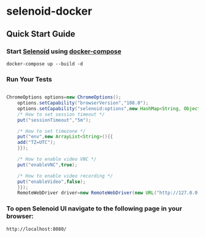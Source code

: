 # selenoid-docker

## Quick Start Guide

### Start [Selenoid](https://github.com/aerokube/selenoid) using [docker-compose](https://docs.docker.com/compose/)

```docker
docker-compose up --build -d
```

### Run Your Tests

```java

ChromeOptions options=new ChromeOptions();
    options.setCapability("browserVersion","108.0");
    options.setCapability("selenoid:options",new HashMap<String, Object>(){{
    /* How to set session timeout */
    put("sessionTimeout","5m");

    /* How to set timezone */
    put("env",new ArrayList<String>(){{
    add("TZ=UTC");
    }});

    /* How to enable video VNC */
    put("enableVNC",true);

    /* How to enable video recording */
    put("enableVideo",false);
    }});
    RemoteWebDriver driver=new RemoteWebDriver(new URL("http://127.0.0.1:4444/wd/hub"),options);
```

### To open Selenoid UI navigate to the following page in your browser:

```
http://localhost:8080/
```
